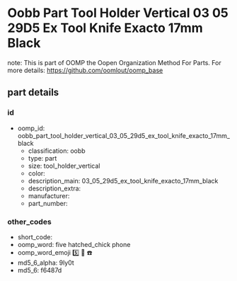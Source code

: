# Oobb Part Tool Holder Vertical 03 05 29D5 Ex Tool Knife Exacto 17mm Black  

note: This is part of OOMP the Oopen Organization Method For Parts. For more details: https://github.com/oomlout/oomp_base

##  part details





### id
* oomp_id: oobb_part_tool_holder_vertical_03_05_29d5_ex_tool_knife_exacto_17mm_black
  * classification: oobb
  * type: part
  * size: tool_holder_vertical
  * color: 
  * description_main: 03_05_29d5_ex_tool_knife_exacto_17mm_black
  * description_extra: 
  * manufacturer: 
  * part_number: 

### other_codes
* short_code: 
* oomp_word: five hatched_chick phone
* oomp_word_emoji :five: :hatched_chick: :phone:
* md5_6_alpha: 9ly0t
* md5_6: f6487d